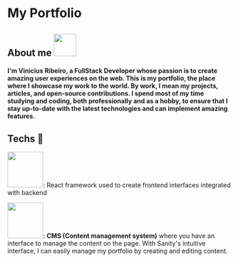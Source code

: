 # My Portfolio
## About me <img src="https://github.com/viniirbr/portfolio/assets/35473934/1c60d63c-23ea-4f00-b07e-d86c07cedec2" width="50"/>

#### I'm Vinicius Ribeiro, a FullStack Developer whose passion is to create amazing user experiences on the web. This is my portfolio, the place where I showcase my work to the world. By work, I mean my projects, articles, and open-source contributions. I spend most of my time studying and coding, both professionally and as a hobby, to ensure that I stay up-to-date with the latest technologies and can implement amazing features.

## Techs 🔨
<img src="https://cdn.jsdelivr.net/gh/devicons/devicon/icons/nextjs/nextjs-original-wordmark.svg" width="80"/>: React framework used to create frontend interfaces integrated with backend

<img src="https://github.com/viniirbr/portfolio/assets/35473934/5abff200-47df-4e18-8156-9a396fbac751" width="80"/>: **CMS (Content management system)** where you have an interface to manage the content on the page. With Sanity's intuitive interface, I can easily manage my portfolio by creating and editing content.
